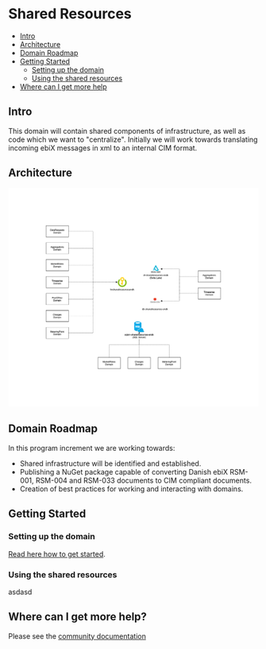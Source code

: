 # Shared Resources

- [Intro](#intro)
- [Architecture](#architecture)
- [Domain Roadmap](#domain-roadmap)
- [Getting Started](#getting-started)
    - [Setting up the domain](#setting-up-the-domain)
    - [Using the shared resources](#using-the-shared-resources)
- [Where can I get more help](#where-can-i-get-more-help)

## Intro

This domain will contain shared components of infrastructure, as well as code which we want to "centralize".
Initially we will work towards translating incoming ebiX messages in xml to an internal CIM format.

## Architecture

![design](ARCHITECTURE.png)

## Domain Roadmap

In this program increment we are working towards:

* Shared infrastructure will be identified and established.
* Publishing a NuGet package capable of converting Danish ebiX RSM-001, RSM-004 and RSM-033 documents to CIM compliant documents.
* Creation of best practices for working and interacting with domains.

## Getting Started

### Setting up the domain

[Read here how to get started](https://github.com/Energinet-DataHub/green-energy-hub/blob/main/docs/getting-started.md).

### Using the shared resources

asdasd

## Where can I get more help?

Please see the [community documentation](https://github.com/Energinet-DataHub/green-energy-hub/blob/main/COMMUNITY.md)

